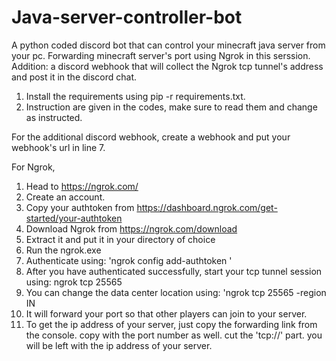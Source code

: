 # Java-server-controller-bot
A python coded discord bot that can control your minecraft java server from your pc. Forwarding minecraft server's port using Ngrok in this serssion.
Addition: a discord webhook that will collect the Ngrok tcp tunnel's address and post it in the discord chat.

1. Install the requirements using pip -r requirements.txt.
2. Instruction are given in the codes, make sure to read them and change as instructed.

For the additional discord webhook, create a webhook and put your webhook's url in line 7.

For Ngrok,
1. Head to https://ngrok.com/
2. Create an account.
3. Copy your authtoken from https://dashboard.ngrok.com/get-started/your-authtoken
4. Download Ngrok from https://ngrok.com/download
5. Extract it and put it in your directory of choice
6. Run the ngrok.exe
7. Authenticate using: 'ngrok config add-authtoken <your authtoken>'
8. After you have authenticated successfully, start your tcp tunnel session using: ngrok tcp 25565
9. You can change the data center location using: 'ngrok tcp 25565 -region IN
10. It will forward your port so that other players can join to your server.
11. To get the ip address of your server, just copy the forwarding link from the console. copy with the port number as well. cut the 'tcp://' part. you will be left with the ip address of your server.
